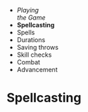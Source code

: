 
<!-- .margin.compass -->
* _Playing<br/>the Game_
* **Spellcasting**
* Spells
* Durations
* Saving throws
* Skill checks
* Combat
* Advancement


# Spellcasting

